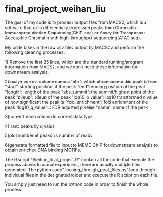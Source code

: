 # final_project_weihan_liu
The goal of my code is to process output files from MACS2, which is a software that calls differentially 
expressed peaks from Chromatin-Immunoprecipitation Sequencing(ChIP-seq) or Assay for Transposase Accessible Chromatin with high-throughput sequencing(ATAC seq).

My code takes in the raw csv files output by MACS2 and perform the following cleaning processes:

1).Remove the first 25 lines, which are the standard running/program information from MACS2, and we don’t need these information for downstream analysis.

2)assign correct column names: 
"chr”: which chromosome this peak is from
”start”: starting position of the peak
"end”: ending position of the peak
"length”: length of the peak
"abs_summit”: the summit/highest point of the peak
"pileup”: pileup of the peak
"log10_p_value”: log10 transformed p value of how significant the peak is 
”fold_enrichment”: fold enrichment of the peak
"log10_q_value”L: FDR adjusted p velue
"name”: name of the peak

3)convert each column to correct data type

4).rank peaks by q value

5)plot number of peaks vs number of reads

6)generate formatted file to input to MEME-ChIP for downstream analysis to obtain enriched DNA binding MOTIFs.


The R script "Weihan_final_project.R" contain all the code that execute the process above. 
In actual experiment, there are usually multiple files generated. The python code" looping_through_peak_files.py"
loop through individual files in the designated folder and execute the R script on each file. 

You simply just need to run the python code in order to finish the whole process.
